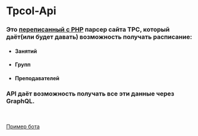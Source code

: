 # Tpcol-Api

### Это [переписанный с PHP](https://github.com/stercoris/old-tpcol-api) парсер сайта TPC, который даёт(или будет давать) возможность получать расписание:
- #### Занятий
- #### Групп
- #### Преподавателей
### API даёт возможность получать все эти данные через GraphQL. 
\
\
[Пример бота](https://vk.com/club184728287)